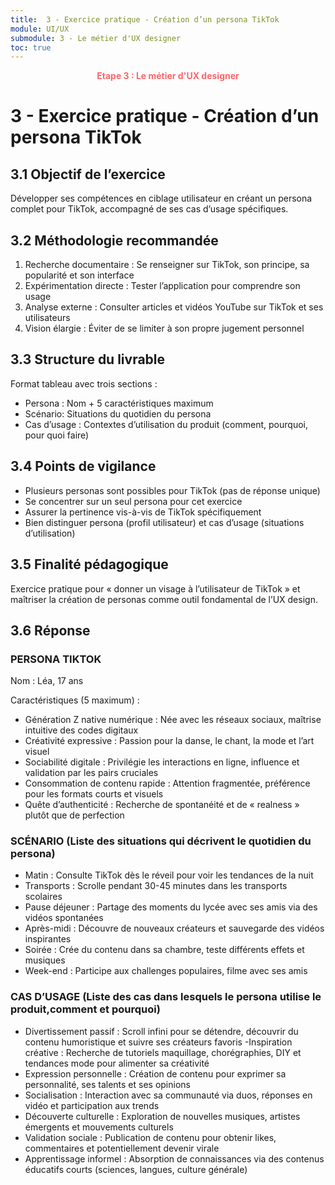 ```yaml
---
title:  3 - Exercice pratique - Création d’un persona TikTok
module: UI/UX
submodule: 3 - Le métier d'UX designer
toc: true
---
```

<p style="color:oklch(70.4% 0.191 22.216); font-weight:bold; text-align:center ">Etape 3 : Le métier d'UX designer</p>

# 3 - Exercice pratique - Création d’un persona TikTok

## 3.1 Objectif de l’exercice
Développer ses compétences en ciblage utilisateur en créant un persona complet pour TikTok, accompagné de ses cas d’usage spécifiques.

## 3.2 Méthodologie recommandée
1. Recherche documentaire : Se renseigner sur TikTok, son principe, sa popularité et son interface
2. Expérimentation directe : Tester l’application pour comprendre son usage
3. Analyse externe : Consulter articles et vidéos YouTube sur TikTok et ses utilisateurs
4. Vision élargie : Éviter de se limiter à son propre jugement personnel


## 3.3 Structure du livrable
Format tableau avec trois sections :
- Persona : Nom + 5 caractéristiques maximum
- Scénario: Situations du quotidien du persona
- Cas d’usage : Contextes d’utilisation du produit (comment, pourquoi, pour quoi faire)

## 3.4 Points de vigilance
- Plusieurs personas sont possibles pour TikTok (pas de réponse unique)
- Se concentrer sur un seul persona pour cet exercice
- Assurer la pertinence vis-à-vis de TikTok spécifiquement
- Bien distinguer persona (profil utilisateur) et cas d’usage (situations d’utilisation)

## 3.5 Finalité pédagogique
Exercice pratique pour « donner un visage à l’utilisateur de TikTok » et maîtriser la création de personas comme outil fondamental de l’UX design.


## 3.6 Réponse

### PERSONA TIKTOK
Nom : Léa, 17 ans

Caractéristiques (5 maximum) :
- Génération Z native numérique : Née avec les réseaux sociaux, maîtrise intuitive des codes digitaux
- Créativité expressive : Passion pour la danse, le chant, la mode et l’art visuel
- Sociabilité digitale : Privilégie les interactions en ligne, influence et validation par les pairs cruciales
- Consommation de contenu rapide : Attention fragmentée, préférence pour les formats courts et visuels
- Quête d’authenticité : Recherche de spontanéité et de « realness » plutôt que de perfection

### SCÉNARIO (Liste des situations qui décrivent le quotidien du persona) 
- Matin : Consulte TikTok dès le réveil pour voir les tendances de la nuit
- Transports : Scrolle pendant 30-45 minutes dans les transports scolaires
- Pause déjeuner : Partage des moments du lycée avec ses amis via des vidéos spontanées
- Après-midi : Découvre de nouveaux créateurs et sauvegarde des vidéos inspirantes
- Soirée : Crée du contenu dans sa chambre, teste différents effets et musiques
- Week-end : Participe aux challenges populaires, filme avec ses amis

### CAS D’USAGE (Liste des cas dans lesquels le persona utilise le produit,comment et pourquoi)
- Divertissement passif : Scroll infini pour se détendre, découvrir du contenu humoristique et suivre ses créateurs favoris
-Inspiration créative : Recherche de tutoriels maquillage, chorégraphies, DIY et tendances mode pour alimenter sa créativité
- Expression personnelle : Création de contenu pour exprimer sa personnalité, ses talents et ses opinions
- Socialisation : Interaction avec sa communauté via duos, réponses en vidéo et participation aux trends
- Découverte culturelle : Exploration de nouvelles musiques, artistes émergents et mouvements culturels
- Validation sociale : Publication de contenu pour obtenir likes, commentaires et potentiellement devenir virale
- Apprentissage informel : Absorption de connaissances via des contenus éducatifs courts (sciences, langues, culture générale)
